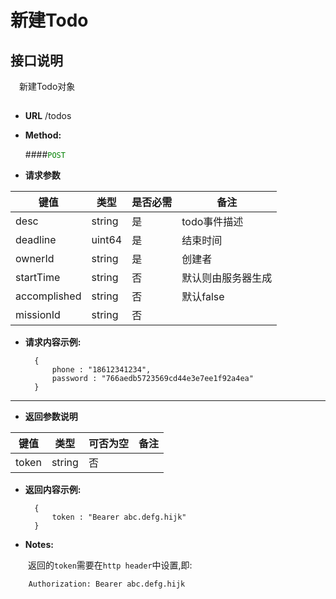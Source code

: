 # 新建Todo

## 接口说明

　新建Todo对象

## 


* **URL**
        /todos

* **Method:**
  
  ####<font color=green>`POST`</font>
  
*  **请求参数**

**键值** | **类型** | **是否必需** | **备注**
---------|----------|--------------|---------
desc|string|是|todo事件描述
deadline|uint64|是|结束时间
ownerId|string|是|创建者
startTime|string|否|默认则由服务器生成
accomplished|string|否|默认false
missionId|string|否|

* **请求内容示例:**


        { 
            phone : "18612341234",
            password : "766aedb5723569cd44e3e7ee1f92a4ea"
        }
--- 
*  **返回参数说明**

**键值** | **类型** | **可否为空** | **备注**
---------|----------|--------------|---------
token    |string |否 |



* **返回内容示例:**


        { 
            token : "Bearer abc.defg.hijk" 
        }


* **Notes:**

　　返回的`token`需要在`http header`中设置,即:

        Authorization: Bearer abc.defg.hijk